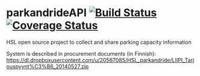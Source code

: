 parkandrideAPI [![Build Status](https://travis-ci.org/HSLdevcom/parkandrideAPI.svg)](https://travis-ci.org/HSLdevcom/parkandrideAPI) [![Coverage Status](https://coveralls.io/repos/HSLdevcom/parkandrideAPI/badge.png)](https://coveralls.io/r/HSLdevcom/parkandrideAPI)
==============

HSL open source project to collect and share parking capacity information 

System is described in procurement documents (in Finnish): 
https://dl.dropboxusercontent.com/u/20567085/HSL_parkandride/LIIPI_Tarjouspyynt%C3%B6_20140527.zip
